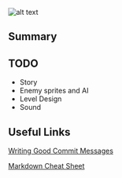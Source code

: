![alt text](https://github.com/BTx123/VGDC_TheLastRobot/blob/master/logo_placeholder.jpg "Logo Placeholder")

## Summary


## TODO
* Story
* Enemy sprites and AI
* Level Design
* Sound

## Useful Links
[Writing Good Commit Messages](https://github.com/erlang/otp/wiki/Writing-good-commit-messages)

[Markdown Cheat Sheet](https://github.com/adam-p/markdown-here/wiki/Markdown-Cheatsheet)
